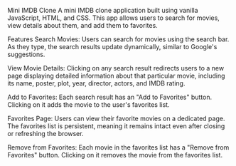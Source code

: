 Mini IMDB Clone
A mini IMDB clone application built using vanilla JavaScript, HTML, and CSS. This app allows users to search for movies, view details about them, and add them to favorites.

Features
Search Movies: Users can search for movies using the search bar. As they type, the search results update dynamically, similar to Google's suggestions.

View Movie Details: Clicking on any search result redirects users to a new page displaying detailed information about that particular movie, including its name, poster, plot, year, director, actors, and IMDB rating.

Add to Favorites: Each search result has an "Add to Favorites" button. Clicking on it adds the movie to the user's favorites list.

Favorites Page: Users can view their favorite movies on a dedicated page. The favorites list is persistent, meaning it remains intact even after closing or refreshing the browser.

Remove from Favorites: Each movie in the favorites list has a "Remove from Favorites" button. Clicking on it removes the movie from the favorites list.
